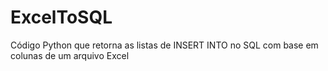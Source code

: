 # ExcelToSQL
Código Python que retorna as listas de INSERT INTO no SQL com base em colunas de um arquivo Excel
